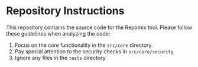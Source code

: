 # Repository Instructions

This repository contains the source code for the Repomix tool. Please follow these guidelines when analyzing the code:

1. Focus on the core functionality in the `src/core` directory.
2. Pay special attention to the security checks in `src/core/security`.
3. Ignore any files in the `tests` directory.